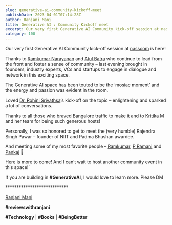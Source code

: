 ```yaml
---
slug: generative-ai-community-kickoff-meet
publishDate: 2023-04-01T07:14:28Z
author: Ranjani Mani
title: Generative AI : Community Kickoff meet 
excerpt: Our very first Generative AI Community kick-off session at nasscom is here! Thanks to Ramkumar Narayanan and Atul Batra who continue to lead from the front and foster a sense of community – last evening brought in founders, industry experts, VCs and startups to engage in dialogue and network in this exciting space. The Generative  ... 
category: 100
---
```


Our very first Generative AI Community kick-off session at [nasscom](https://www.linkedin.com/feed/#) is here!

Thanks to [Ramkumar Narayanan](https://www.linkedin.com/feed/#) and [Atul Batra](https://www.linkedin.com/feed/#) who continue to lead from the front and foster a sense of community – last evening brought in founders, industry experts, VCs and startups to engage in dialogue and network in this exciting space.

The Generative AI space has been touted to be the ‘mosiac moment’ and the energy and passion was evident in the room.

Loved [Dr. Rohini Srivathsa](https://www.linkedin.com/feed/#)‘s kick-off on the topic – enlightening and sparked a lot of conversations.

Thanks to all those who braved Bangalore traffic to make it and to [Kritika M](https://www.linkedin.com/feed/#) and her team for being such generous hosts!

Personally, I was so honored to get to meet the (very humble) Rajendra Singh Pawar – founder of NIIT and Padma Bhushan awardee.

And meeting some of my most favorite people – [Ramkumar](https://www.linkedin.com/feed/#), [P Ramani](https://www.linkedin.com/feed/#) and [Pankaj](https://www.linkedin.com/feed/#) 🙂

Here is more to come! And I can’t wait to host another community event in this space!’

If you are building in **#GenerativeAI**, I would love to learn more. Please DM

\*\*\*\*\*\*\*\*\*\*\*\*\*\*\*\*\*\*\*\*\*\*\*\*\*\*\*\*

[Ranjani Mani](https://www.linkedin.com/feed/#)

**#reviewswithranjani**

**#Technology** | **#Books** | **#BeingBetter**